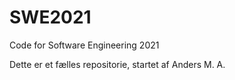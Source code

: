 # SWE2021
Code for Software Engineering 2021

Dette er et fælles repositorie, startet af Anders M. A.

